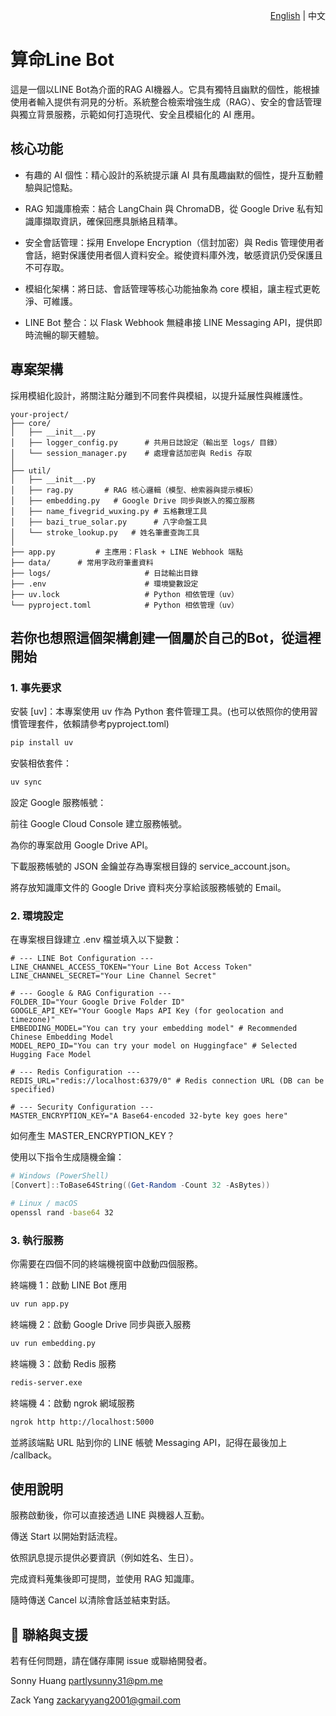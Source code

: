 <p align="right"><a href="./README.md">English</a> | 中文</p>

# 算命Line Bot

這是一個以LINE Bot為介面的RAG AI機器人。它具有獨特且幽默的個性，能根據使用者輸入提供有洞見的分析。系統整合檢索增強生成（RAG）、安全的會話管理與獨立背景服務，示範如何打造現代、安全且模組化的 AI 應用。

## 核心功能

- 有趣的 AI 個性：精心設計的系統提示讓 AI 具有風趣幽默的個性，提升互動體驗與記憶點。

- RAG 知識庫檢索：結合 LangChain 與 ChromaDB，從 Google Drive 私有知識庫擷取資訊，確保回應具脈絡且精準。

- 安全會話管理：採用 Envelope Encryption（信封加密）與 Redis 管理使用者會話，絕對保護使用者個人資料安全。縱使資料庫外洩，敏感資訊仍受保護且不可存取。

- 模組化架構：將日誌、會話管理等核心功能抽象為 core 模組，讓主程式更乾淨、可維護。

- LINE Bot 整合：以 Flask Webhook 無縫串接 LINE Messaging API，提供即時流暢的聊天體驗。

## 專案架構

採用模組化設計，將關注點分離到不同套件與模組，以提升延展性與維護性。

```text
your-project/
├── core/
│   ├── __init__.py
│   ├── logger_config.py      # 共用日誌設定（輸出至 logs/ 目錄）
│   └── session_manager.py    # 處理會話加密與 Redis 存取
│
├── util/
│   ├── __init__.py
│   ├── rag.py       # RAG 核心邏輯（模型、檢索器與提示模板）
│   ├── embedding.py   # Google Drive 同步與嵌入的獨立服務
│   ├── name_fivegrid_wuxing.py # 五格數理工具
│   ├── bazi_true_solar.py      # 八字命盤工具
│   └── stroke_lookup.py   # 姓名筆畫查詢工具
│
├── app.py         # 主應用：Flask + LINE Webhook 端點
├── data/      # 常用字政府筆畫資料
├── logs/                     # 日誌輸出目錄
├── .env                      # 環境變數設定
├── uv.lock                   # Python 相依管理（uv）
└── pyproject.toml            # Python 相依管理（uv）
```

## 若你也想照這個架構創建一個屬於自己的Bot，從這裡開始

### 1. 事先要求

安裝 [uv]：本專案使用 uv 作為 Python 套件管理工具。(也可以依照你的使用習慣管理套件，依賴請參考pyproject.toml)

```bash
pip install uv
```

安裝相依套件：

```bash
uv sync
```

設定 Google 服務帳號：

前往 Google Cloud Console 建立服務帳號。

為你的專案啟用 Google Drive API。

下載服務帳號的 JSON 金鑰並存為專案根目錄的 service_account.json。

將存放知識庫文件的 Google Drive 資料夾分享給該服務帳號的 Email。

### 2. 環境設定

在專案根目錄建立 .env 檔並填入以下變數：

```env
# --- LINE Bot Configuration ---
LINE_CHANNEL_ACCESS_TOKEN="Your Line Bot Access Token"
LINE_CHANNEL_SECRET="Your Line Channel Secret"

# --- Google & RAG Configuration ---
FOLDER_ID="Your Google Drive Folder ID"
GOOGLE_API_KEY="Your Google Maps API Key (for geolocation and timezone)"
EMBEDDING_MODEL="You can try your embedding model" # Recommended Chinese Embedding Model
MODEL_REPO_ID="You can try your model on Huggingface" # Selected Hugging Face Model

# --- Redis Configuration ---
REDIS_URL="redis://localhost:6379/0" # Redis connection URL (DB can be specified)

# --- Security Configuration ---
MASTER_ENCRYPTION_KEY="A Base64-encoded 32-byte key goes here"
```

如何產生 MASTER_ENCRYPTION_KEY？

使用以下指令生成隨機金鑰：

```powershell
# Windows (PowerShell)
[Convert]::ToBase64String((Get-Random -Count 32 -AsBytes))
```

```bash
# Linux / macOS
openssl rand -base64 32
```

### 3. 執行服務

你需要在四個不同的終端機視窗中啟動四個服務。

終端機 1：啟動 LINE Bot 應用

```bash
uv run app.py
```

終端機 2：啟動 Google Drive 同步與嵌入服務

```bash
uv run embedding.py
```

終端機 3：啟動 Redis 服務

```bash
redis-server.exe
```

終端機 4：啟動 ngrok 網域服務

```bash
ngrok http http://localhost:5000
```

並將該端點 URL 貼到你的 LINE 帳號 Messaging API，記得在最後加上 /callback。

## 使用說明

服務啟動後，你可以直接透過 LINE 與機器人互動。

傳送 Start 以開始對話流程。

依照訊息提示提供必要資訊（例如姓名、生日）。

完成資料蒐集後即可提問，並使用 RAG 知識庫。

隨時傳送 Cancel 以清除會話並結束對話。

## 🙌 聯絡與支援

若有任何問題，請在儲存庫開 issue 或聯絡開發者。

Sonny Huang
<partlysunny31@pm.me>

Zack Yang
<zackaryyang2001@gmail.com>